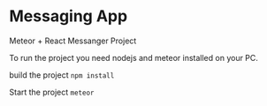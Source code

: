 # Messaging App
Meteor + React Messanger Project



To run the project you need nodejs and meteor installed on your PC.

build the project
<code>npm install</code>

Start the project
<code>meteor</code>
